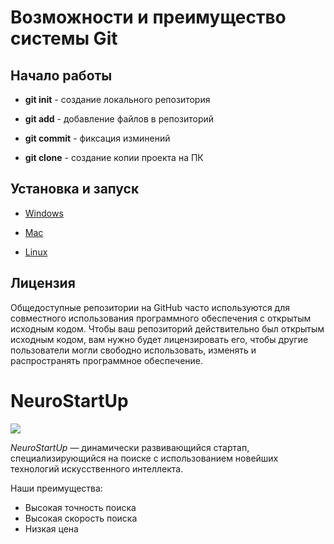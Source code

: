 # Возможности и преимущество системы Git

## Начало работы

* **git init** - cоздание локального репозитория 


* **git add** - добавление файлов в репозиторий 


* **git commit** - фиксация изминений


* **git clone** - создание копии проекта на ПК


## Установка и запуск

- [Windows](https://git-scm.com/download/win)

- [Mac](https://git-scm.com/download/mac)

- [Linux](https://git-scm.com/download/Linux)


## Лицензия

Общедоступные репозитории на GitHub часто используются для совместного использования программного обеспечения с открытым исходным кодом. Чтобы ваш репозиторий действительно был открытым исходным кодом, вам нужно будет лицензировать его, чтобы другие пользователи могли свободно использовать, изменять и распространять программное обеспечение.

# NeuroStartUp

![](logo.png)

*NeuroStartUp* — динамически развивающийся стартап, специализирующийся на поиске с использованием новейших технологий искусственного интеллекта.

Наши преимущества:
* Высокая точность поиска
* Высокая скорость поиска
* Низкая цена
